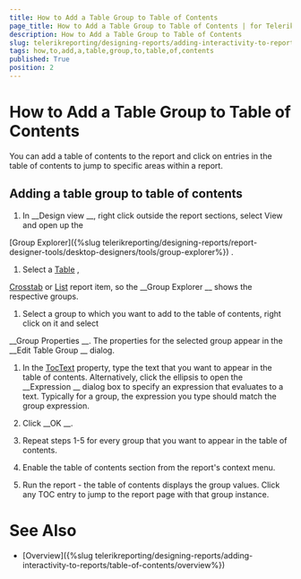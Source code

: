 ```yaml
---
title: How to Add a Table Group to Table of Contents
page_title: How to Add a Table Group to Table of Contents | for Telerik Reporting Documentation
description: How to Add a Table Group to Table of Contents
slug: telerikreporting/designing-reports/adding-interactivity-to-reports/table-of-contents/how-to-add-a-table-group-to-table-of-contents
tags: how,to,add,a,table,group,to,table,of,contents
published: True
position: 2
---
```


# How to Add a Table Group to Table of Contents



You can add a table of contents to the report and click on entries in the table of contents to jump
        to specific areas within a report.
      


## Adding a table group to table of contents

1. In 
__Design view
__, right click outside the report sections, select View and open up the
              
[Group Explorer]({%slug telerikreporting/designing-reports/report-designer-tools/desktop-designers/tools/group-explorer%})
.
            


1. Select a 
[Table](/reporting/api/Telerik.Reporting.Table)
,
              
[Crosstab](/reporting/api/Telerik.Reporting.Crosstab)
              or 
[List](/reporting/api/Telerik.Reporting.List)
 report item, so the 
__Group Explorer
__ shows the respective groups.
            


1. Select a group to which you want to add to the table of contents, right click on it and select
              
__Group Properties
__. The properties for the selected group appear in the 
__Edit Table Group
__ dialog.
            


1. In the 
[TocText](/reporting/api/Telerik.Reporting.TableGroup#Telerik_Reporting_TableGroup_TocText)
 property,
              type the text that you want to appear in the table of contents. Alternatively, click the ellipsis to open the 
__Expression
__              dialog box to specify an expression that evaluates to a text.
              Typically for a group, the expression you type should match the group expression.
            


1. Click 
__OK
__.
            


1. Repeat steps 1-5 for every group that you want to appear in the table of contents.


1. Enable the table of contents section from the report's context menu.


1. Run the report - the table of contents displays the group values. Click any TOC entry to jump to the report page with that group instance.


# See Also


 * [Overview]({%slug telerikreporting/designing-reports/adding-interactivity-to-reports/table-of-contents/overview%})


